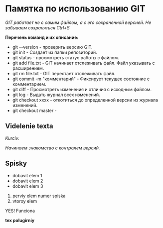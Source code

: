 # Памятка по использованию GIT
 
*GIT работает не с самим файлом, а с его сохраненной версией. Не забываем сохраняться Ctrl+S* 

**Перечень команд и их описание:**

* git --version - проверить версию GIT.
* git init - Создает из папки репозиторий.
* git status - просмотреть статус работы с файлом.
* git add file.txt - GIT начинает отслеживать файл. Файл указывать с расширением.
* git rm file.txt - GIT перестает отслеживать файл.
* git commit -m "комментарий" - Фиксирует текущее состояние с комментарием.
* git diff - Просмотреть изменения и отличия с исходным файлом.
* git log - Выдать журнал всех изменений.
* git checkout xxxx - откотиться до определенной версии из журнала изменений.
* git checkout master -




## Videlenie texta

*Kurciv.*

*Начинаем знакомство с контролем версий.*

## Spisky

* dobavit elem 1
* dobavit elem 2
* dobavit elem 3

1. perviy elem numer spiska
2. vtoroy elem

YES! Funciona



**tex polugirniy**